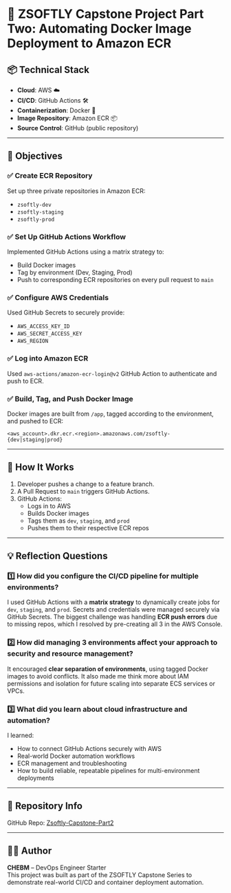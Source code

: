 # 🚀 ZSOFTLY Capstone Project Part Two: Automating Docker Image Deployment to Amazon ECR

## 📦 Technical Stack
- **Cloud**: AWS ☁️
- **CI/CD**: GitHub Actions 🛠️
- **Containerization**: Docker 🐳
- **Image Repository**: Amazon ECR 📦
- **Source Control**: GitHub (public repository)

---

## 🎯 Objectives

### ✅ Create ECR Repository
Set up three private repositories in Amazon ECR:
- `zsoftly-dev`
- `zsoftly-staging`
- `zsoftly-prod`

### ✅ Set Up GitHub Actions Workflow
Implemented GitHub Actions using a matrix strategy to:
- Build Docker images
- Tag by environment (Dev, Staging, Prod)
- Push to corresponding ECR repositories on every pull request to `main`

### ✅ Configure AWS Credentials
Used GitHub Secrets to securely provide:
- `AWS_ACCESS_KEY_ID`
- `AWS_SECRET_ACCESS_KEY`
- `AWS_REGION`

### ✅ Log into Amazon ECR
Used `aws-actions/amazon-ecr-login@v2` GitHub Action to authenticate and push to ECR.

### ✅ Build, Tag, and Push Docker Image
Docker images are built from `/app`, tagged according to the environment, and pushed to ECR:
```
<aws_account>.dkr.ecr.<region>.amazonaws.com/zsoftly-{dev|staging|prod}
```

---

## 🚀 How It Works

1. Developer pushes a change to a feature branch.
2. A Pull Request to `main` triggers GitHub Actions.
3. GitHub Actions:
   - Logs in to AWS
   - Builds Docker images
   - Tags them as `dev`, `staging`, and `prod`
   - Pushes them to their respective ECR repos

---

## 💡 Reflection Questions

### 1️⃣ How did you configure the CI/CD pipeline for multiple environments?
I used GitHub Actions with a **matrix strategy** to dynamically create jobs for `dev`, `staging`, and `prod`. Secrets and credentials were managed securely via GitHub Secrets. The biggest challenge was handling **ECR push errors** due to missing repos, which I resolved by pre-creating all 3 in the AWS Console.

### 2️⃣ How did managing 3 environments affect your approach to security and resource management?
It encouraged **clear separation of environments**, using tagged Docker images to avoid conflicts. It also made me think more about IAM permissions and isolation for future scaling into separate ECS services or VPCs.

### 3️⃣ What did you learn about cloud infrastructure and automation?
I learned:
- How to connect GitHub Actions securely with AWS
- Real-world Docker automation workflows
- ECR management and troubleshooting
- How to build reliable, repeatable pipelines for multi-environment deployments

---

## 📂 Repository Info

GitHub Repo: [Zsoftly-Capstone-Part2](https://github.com/CHEBLAISEM/Zsoftly-Capstone-Part2)

---

## 👨‍💻 Author
**CHEBM** – DevOps Engineer Starter  
This project was built as part of the ZSOFTLY Capstone Series to demonstrate real-world CI/CD and container deployment automation.


